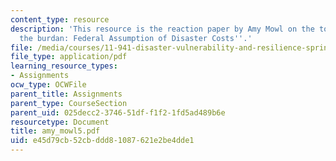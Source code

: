 ```yaml
---
content_type: resource
description: 'This resource is the reaction paper by Amy Mowl on the topics ''Shouldering
  the burdan: Federal Assumption of Disaster Costs''.'
file: /media/courses/11-941-disaster-vulnerability-and-resilience-spring-2005/e45d79cb52cbddd81087621e2be4dde1_amy_mowl5.pdf
file_type: application/pdf
learning_resource_types:
- Assignments
ocw_type: OCWFile
parent_title: Assignments
parent_type: CourseSection
parent_uid: 025decc2-3746-51df-f1f2-1fd5ad489b6e
resourcetype: Document
title: amy_mowl5.pdf
uid: e45d79cb-52cb-ddd8-1087-621e2be4dde1
---
```

